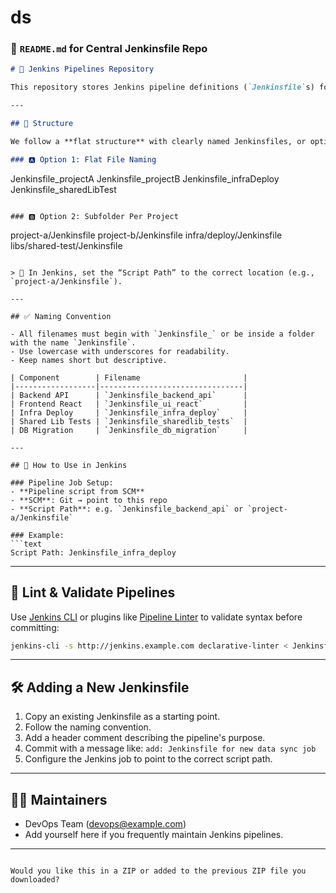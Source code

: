 # ds
### 📄 `README.md` for Central Jenkinsfile Repo

```markdown
# 🧪 Jenkins Pipelines Repository

This repository stores Jenkins pipeline definitions (`Jenkinsfile`s) for multiple projects in our infrastructure. Each pipeline defines the CI/CD logic for a specific service, application, or infrastructure task.

---

## 📁 Structure

We follow a **flat structure** with clearly named Jenkinsfiles, or optionally a folder-based structure per project.

### 🅰️ Option 1: Flat File Naming

```

Jenkinsfile\_projectA
Jenkinsfile\_projectB
Jenkinsfile\_infraDeploy
Jenkinsfile\_sharedLibTest

```

### 🅱️ Option 2: Subfolder Per Project

```

project-a/Jenkinsfile
project-b/Jenkinsfile
infra/deploy/Jenkinsfile
libs/shared-test/Jenkinsfile

````

> 📝 In Jenkins, set the “Script Path” to the correct location (e.g., `project-a/Jenkinsfile`).

---

## ✅ Naming Convention

- All filenames must begin with `Jenkinsfile_` or be inside a folder with the name `Jenkinsfile`.
- Use lowercase with underscores for readability.
- Keep names short but descriptive.

| Component        | Filename                       |
|------------------|--------------------------------|
| Backend API      | `Jenkinsfile_backend_api`      |
| Frontend React   | `Jenkinsfile_ui_react`         |
| Infra Deploy     | `Jenkinsfile_infra_deploy`     |
| Shared Lib Tests | `Jenkinsfile_sharedlib_tests`  |
| DB Migration     | `Jenkinsfile_db_migration`     |

---

## 🔧 How to Use in Jenkins

### Pipeline Job Setup:
- **Pipeline script from SCM**
- **SCM**: Git → point to this repo
- **Script Path**: e.g. `Jenkinsfile_backend_api` or `project-a/Jenkinsfile`

### Example:
```text
Script Path: Jenkinsfile_infra_deploy
````

---

## 🧪 Lint & Validate Pipelines

Use [Jenkins CLI](https://www.jenkins.io/doc/book/managing/cli/) or plugins like [Pipeline Linter](https://plugins.jenkins.io/pipeline-linter/) to validate syntax before committing:

```bash
jenkins-cli -s http://jenkins.example.com declarative-linter < Jenkinsfile_backend_api
```

---

## 🛠️ Adding a New Jenkinsfile

1. Copy an existing Jenkinsfile as a starting point.
2. Follow the naming convention.
3. Add a header comment describing the pipeline's purpose.
4. Commit with a message like:
   `add: Jenkinsfile for new data sync job`
5. Configure the Jenkins job to point to the correct script path.

---

## 🧑‍💻 Maintainers

* DevOps Team ([devops@example.com](mailto:devops@example.com))
* Add yourself here if you frequently maintain Jenkins pipelines.

---

```

Would you like this in a ZIP or added to the previous ZIP file you downloaded?
```
